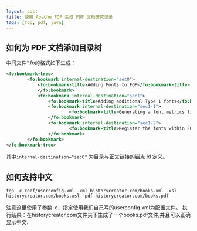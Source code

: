 ```yaml
---
layout: post
title: 使用 Apache FOP 生成 PDF 文档研究记录
tags: [fop, pdf, java]
---
```


如何为 PDF 文档添加目录树
--------------------------------------------------
中间文件*.fo的格式如下生成：

````xml
<fo:bookmark-tree>
    	<fo:bookmark internal-destination="sec0">
       		<fo:bookmark-title>Adding Fonts to FOP</fo:bookmark-title>
    		</fo:bookmark>
    		<fo:bookmark internal-destination="sec1">
        		<fo:bookmark-title>Adding additional Type 1 fonts</fo:bookmark-title>
        		<fo:bookmark internal-destination="sec1-1">
            			<fo:bookmark-title>Generating a font metrics file</fo:bookmark-title>
        		</fo:bookmark>
        		<fo:bookmark internal-destination="sec1-2">
            			<fo:bookmark-title>Register the fonts within FOP</fo:bookmark-title>
        		</fo:bookmark>
    	</fo:bookmark>
</fo:bookmark-tree>
````

其中``internal-destination="sec0"`` 为目录与正文链接的锚点 id 定义。

如何支持中文
-------------------------------------

``
fop -c conf/userconfig.xml -xml historycreator.com/books.xml -xsl historycreator.com/books.xsl -pdf historycreator.com/books.pdf
``

注意这里使用了参数-c，指定使用我们自己写的userconfig.xml为配置文件。
执行结果：在historycreator.com文件夹下生成了一个books.pdf文件,并且可以正确显示中文.